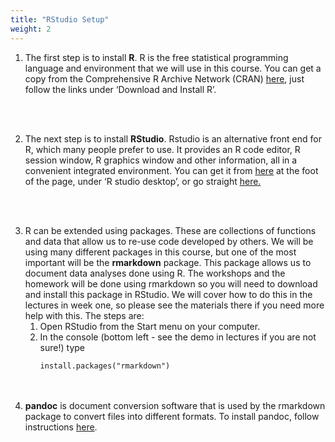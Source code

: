 ```yaml
---
title: "RStudio Setup"
weight: 2
---
```


<ol>
<li>The first step is to install <strong>R</strong>.  R is the free statistical programming language and environment that we will use in this course. You can get a copy from the Comprehensive R Archive Network (CRAN) <a href="https://cran.r-project.org/">here</a>, just follow the links under ‘Download and Install R’.

<br><br>

<li> The next step is to install <strong>RStudio</strong>. Rstudio is an alternative front end for R, which many people prefer to use. It provides an R code editor, R session window, R graphics window and other information, all in a convenient integrated environment. You can get it from <a href="https://www.rstudio.com/">here</a> at the foot of the page, under ‘R studio desktop’, or go straight <a href="https://www.rstudio.com/products/rstudio/download/#download">here.</a>

<br><br>
<li> R can be extended using packages. These are collections of functions and data that allow us to re-use code developed by others. We will be using many different packages in this course, but one of the most important will be the <strong>rmarkdown</strong> package. This package allows us to document data analyses done using R. The workshops and the homework will be done using rmarkdown so you will need to download and install this package in RStudio. We will cover how to do this in the lectures in week one, so please see the materials there if you need more help with this. The steps are:
<ol>
  <li> Open RStudio from the Start menu on your computer.
  <li> In the console (bottom left - see the demo in lectures if you are not sure!) type 

  ```{r colplot, echo = T}
  install.packages("rmarkdown")

```
  </ol>
  <br><br>
  <li> <strong>pandoc</strong> is document conversion software that is used by the rmarkdown package to convert files into different formats. To install pandoc, follow  instructions <a href="https://pandoc.org/installing.html">here</a>. 

<br>

</ol>
